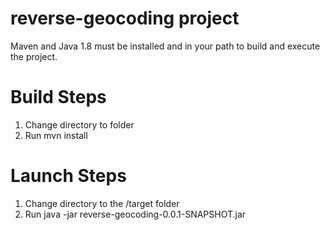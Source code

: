 # reverse-geocoding project

Maven and Java 1.8 must be installed and in your path to build and execute the project.

# Build Steps

1) Change directory to <project root> folder
2) Run mvn install

# Launch Steps

1) Change directory to the <project root>/target folder
2) Run java -jar reverse-geocoding-0.0.1-SNAPSHOT.jar
